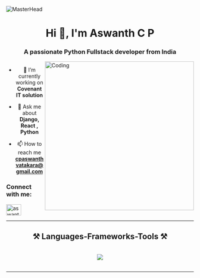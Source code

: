 ![MasterHead](https://res.cloudinary.com/drk9fe53m/image/upload/v1722174059/fullstack_php_js_vz8plj.avif)
<h1 align="center">Hi 👋, I'm Aswanth C P</h1>
<h3 align="center">A passionate Python Fullstack developer from India</h3>

<img align="right" alt="Coding" width="400" src="https://cdn.dribbble.com/users/1162077/screenshots/3848914/programmer.gif">

<div align="center">
  <p align="left"> <a href="https://twitter.com/" target="blank"><img src="https://www.google.com/url?sa=i&url=https%3A%2F%2Fwww.freepik.com%2Fpremium-vector%2Fprogrammer-work-laptop-computer-website-code-program-concept_40732067.htm&psig=AOvVaw2bPZPH1gHne7xUEtgW6Hg7&ust=1722259730751000&source=images&cd=vfe&opi=89978449&ved=0CBEQjRxqFwoTCKDK4NHryYcDFQAAAAAdAAAAABAk" alt="" /></a> </p>
  
  - 🔭 I’m currently working on **Covenant IT solution**
  
  - 💬 Ask me about **Django, React , Python**
  
  - 📫 How to reach me **cpaswanthvatakara@gmail.com**
</div>

<h3 align="left">Connect with me:</h3>
<p align="left">
<a href="https://linkedin.com/in/aswanth-c-p-b424b530b" target="blank"><img align="center" src="https://raw.githubusercontent.com/rahuldkjain/github-profile-readme-generator/master/src/images/icons/Social/linked-in-alt.svg" alt="aswanth-c-p-b424b530b" height="30" width="40" /></a>
</p>

<hr/>

<h2 align="center">⚒️ Languages-Frameworks-Tools ⚒️</h2>
<br/>
<div align="center">
    <img src="https://skillicons.dev/icons?i=python,django,react,bootstrap,html,css,javascript,mysql,postgresql,git,github,tailwind,figma,postman,vscode,nginx,scss" />
</div>

<br/>
<hr/>
